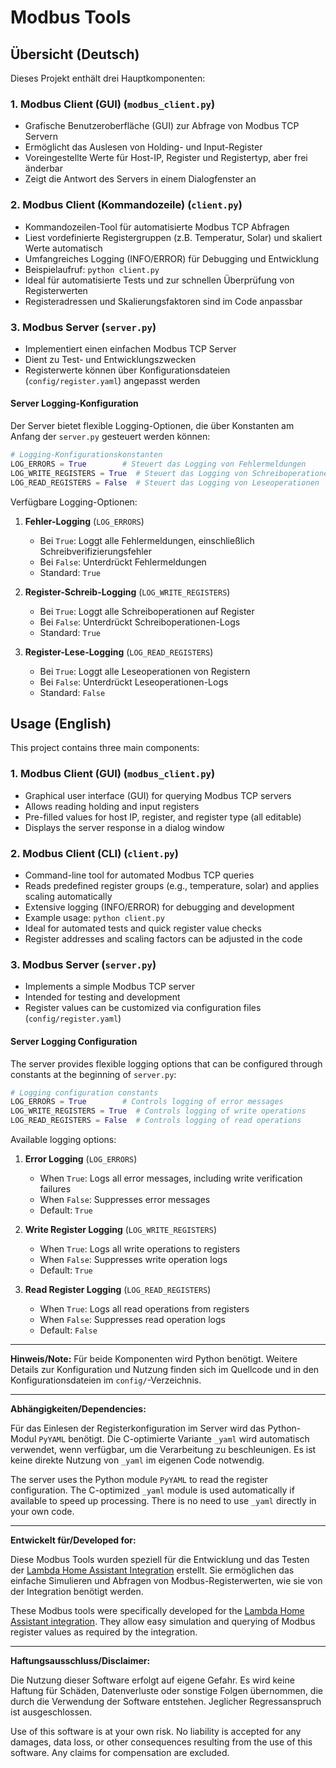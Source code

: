 # Modbus Tools

## Übersicht (Deutsch)

Dieses Projekt enthält drei Hauptkomponenten:

### 1. Modbus Client (GUI) (`modbus_client.py`)
- Grafische Benutzeroberfläche (GUI) zur Abfrage von Modbus TCP Servern
- Ermöglicht das Auslesen von Holding- und Input-Register
- Voreingestellte Werte für Host-IP, Register und Registertyp, aber frei änderbar
- Zeigt die Antwort des Servers in einem Dialogfenster an

### 2. Modbus Client (Kommandozeile) (`client.py`)
- Kommandozeilen-Tool für automatisierte Modbus TCP Abfragen
- Liest vordefinierte Registergruppen (z.B. Temperatur, Solar) und skaliert Werte automatisch
- Umfangreiches Logging (INFO/ERROR) für Debugging und Entwicklung
- Beispielaufruf: `python client.py`
- Ideal für automatisierte Tests und zur schnellen Überprüfung von Registerwerten
- Registeradressen und Skalierungsfaktoren sind im Code anpassbar

### 3. Modbus Server (`server.py`)
- Implementiert einen einfachen Modbus TCP Server
- Dient zu Test- und Entwicklungszwecken
- Registerwerte können über Konfigurationsdateien (`config/register.yaml`) angepasst werden

#### Server Logging-Konfiguration
Der Server bietet flexible Logging-Optionen, die über Konstanten am Anfang der `server.py` gesteuert werden können:

```python
# Logging-Konfigurationskonstanten
LOG_ERRORS = True        # Steuert das Logging von Fehlermeldungen
LOG_WRITE_REGISTERS = True  # Steuert das Logging von Schreiboperationen
LOG_READ_REGISTERS = False  # Steuert das Logging von Leseoperationen
```

Verfügbare Logging-Optionen:
1. **Fehler-Logging** (`LOG_ERRORS`)
   - Bei `True`: Loggt alle Fehlermeldungen, einschließlich Schreibverifizierungsfehler
   - Bei `False`: Unterdrückt Fehlermeldungen
   - Standard: `True`

2. **Register-Schreib-Logging** (`LOG_WRITE_REGISTERS`)
   - Bei `True`: Loggt alle Schreiboperationen auf Register
   - Bei `False`: Unterdrückt Schreiboperationen-Logs
   - Standard: `True`

3. **Register-Lese-Logging** (`LOG_READ_REGISTERS`)
   - Bei `True`: Loggt alle Leseoperationen von Registern
   - Bei `False`: Unterdrückt Leseoperationen-Logs
   - Standard: `False`

## Usage (English)

This project contains three main components:

### 1. Modbus Client (GUI) (`modbus_client.py`)
- Graphical user interface (GUI) for querying Modbus TCP servers
- Allows reading holding and input registers
- Pre-filled values for host IP, register, and register type (all editable)
- Displays the server response in a dialog window

### 2. Modbus Client (CLI) (`client.py`)
- Command-line tool for automated Modbus TCP queries
- Reads predefined register groups (e.g., temperature, solar) and applies scaling automatically
- Extensive logging (INFO/ERROR) for debugging and development
- Example usage: `python client.py`
- Ideal for automated tests and quick register value checks
- Register addresses and scaling factors can be adjusted in the code

### 3. Modbus Server (`server.py`)
- Implements a simple Modbus TCP server
- Intended for testing and development
- Register values can be customized via configuration files (`config/register.yaml`)

#### Server Logging Configuration
The server provides flexible logging options that can be configured through constants at the beginning of `server.py`:

```python
# Logging configuration constants
LOG_ERRORS = True        # Controls logging of error messages
LOG_WRITE_REGISTERS = True  # Controls logging of write operations
LOG_READ_REGISTERS = False  # Controls logging of read operations
```

Available logging options:
1. **Error Logging** (`LOG_ERRORS`)
   - When `True`: Logs all error messages, including write verification failures
   - When `False`: Suppresses error messages
   - Default: `True`

2. **Write Register Logging** (`LOG_WRITE_REGISTERS`)
   - When `True`: Logs all write operations to registers
   - When `False`: Suppresses write operation logs
   - Default: `True`

3. **Read Register Logging** (`LOG_READ_REGISTERS`)
   - When `True`: Logs all read operations from registers
   - When `False`: Suppresses read operation logs
   - Default: `False`

---

**Hinweis/Note:**
Für beide Komponenten wird Python benötigt. Weitere Details zur Konfiguration und Nutzung finden sich im Quellcode und in den Konfigurationsdateien im `config/`-Verzeichnis.

---

**Abhängigkeiten/Dependencies:**

Für das Einlesen der Registerkonfiguration im Server wird das Python-Modul `PyYAML` benötigt. Die C-optimierte Variante `_yaml` wird automatisch verwendet, wenn verfügbar, um die Verarbeitung zu beschleunigen. Es ist keine direkte Nutzung von `_yaml` im eigenen Code notwendig.

The server uses the Python module `PyYAML` to read the register configuration. The C-optimized `_yaml` module is used automatically if available to speed up processing. There is no need to use `_yaml` directly in your own code.

---

**Entwickelt für/Developed for:**

Diese Modbus Tools wurden speziell für die Entwicklung und das Testen der [Lambda Home Assistant Integration](https://github.com/GuidoJeuken-6512/lambda) erstellt. Sie ermöglichen das einfache Simulieren und Abfragen von Modbus-Registerwerten, wie sie von der Integration benötigt werden.

These Modbus tools were specifically developed for the [Lambda Home Assistant integration](https://github.com/GuidoJeuken-6512/lambda). They allow easy simulation and querying of Modbus register values as required by the integration.

---

**Haftungsausschluss/Disclaimer:**

Die Nutzung dieser Software erfolgt auf eigene Gefahr. Es wird keine Haftung für Schäden, Datenverluste oder sonstige Folgen übernommen, die durch die Verwendung der Software entstehen. Jeglicher Regressanspruch ist ausgeschlossen.

Use of this software is at your own risk. No liability is accepted for any damages, data loss, or other consequences resulting from the use of this software. Any claims for compensation are excluded.
